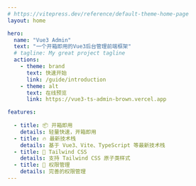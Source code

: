```yaml
---
# https://vitepress.dev/reference/default-theme-home-page
layout: home

hero:
  name: "Vue3 Admin"
  text: "一个开箱即用的Vue3后台管理前端框架"
  # tagline: My great project tagline
  actions:
    - theme: brand
      text: 快速开始
      link: /guide/introduction
    - theme: alt
      text: 在线预览
      link: https://vue3-ts-admin-brown.vercel.app

features:
 
  - title: 📦 开箱即用
    details: 轻量快速，开箱即用
  - title: 🔥 最新技术栈
    details: 基于 Vue3、Vite、TypeScript 等最新技术栈
  - title: 🌈 Tailwind CSS
    details: 支持 Tailwind CSS 原子类样式
  - title: 🔑 权限管理
    details: 完善的权限管理
---
```


